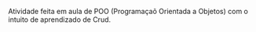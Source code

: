 Atividade feita em aula de POO (Programaçaõ Orientada a Objetos) com o intuito de aprendizado de Crud.
